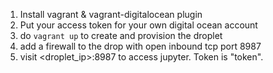 1) Install vagrant & vagrant-digitalocean plugin
2) Put your access token for your own digital ocean account
3) do `vagrant up` to create and provision the droplet
4) add a firewall to the drop with open inbound tcp port 8987
5) visit <droplet_ip>:8987 to access jupyter. Token is "token".
